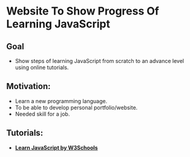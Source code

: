 # Website To Show Progress Of Learning JavaScript

## Goal
- Show steps of learning JavaScript from scratch to an advance level using online tutorials.

## Motivation: 
- Learn a new programming language.
- To be able to develop personal portfolio/website.
- Needed skill for a job.


## Tutorials:
- [**Learn JavaScript by W3Schools**](https://www.w3schools.com/js/default.asp)